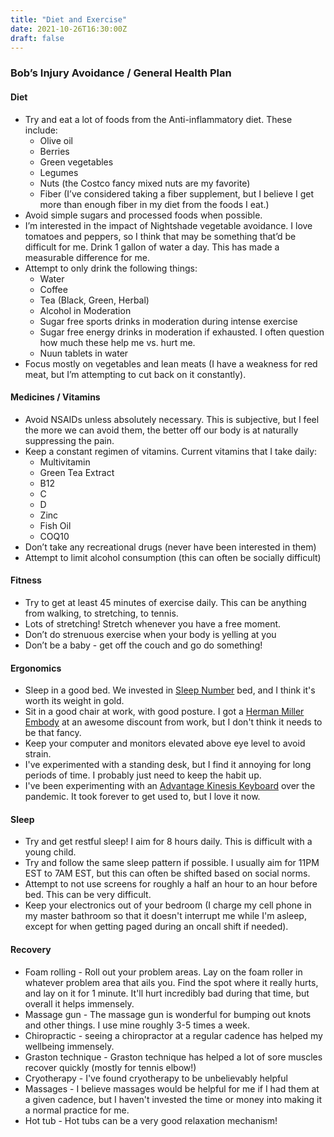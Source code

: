 ```yaml
---
title: "Diet and Exercise"
date: 2021-10-26T16:30:00Z
draft: false
---
```


### Bob’s Injury Avoidance / General Health Plan

#### Diet
* Try and eat a lot of foods from the Anti-inflammatory diet. These include:
  * Olive oil
  * Berries
  * Green vegetables
  * Legumes
  * Nuts (the Costco fancy mixed nuts are my favorite)
  * Fiber (I’ve considered taking a fiber supplement, but I believe I get more than enough fiber in my diet from the foods I
  eat.)
* Avoid simple sugars and processed foods when possible.
* I’m interested in the impact of Nightshade vegetable avoidance. I love tomatoes and peppers, so I think that may be something that’d be difficult for me. Drink 1 gallon of water a day.
This has made a measurable difference for me. 
* Attempt to only drink the following things:
  * Water
  * Coffee
  * Tea (Black, Green, Herbal)
  * Alcohol in Moderation
  * Sugar free sports drinks in moderation during intense exercise 
  * Sugar free energy drinks in moderation if exhausted. I often question how much these help me vs. hurt me. 
  * Nuun tablets in water
* Focus mostly on vegetables and lean meats (I have a weakness for red meat, but I’m attempting to cut back on it constantly).

#### Medicines / Vitamins
* Avoid NSAIDs unless absolutely necessary. This is subjective, but I feel the more we can avoid
them, the better off our body is at naturally suppressing the pain.
* Keep a constant regimen of vitamins. Current vitamins that I take daily:
  * Multivitamin
  * Green Tea Extract
  * B12
  * C
  * D
  * Zinc
  * Fish Oil
  * COQ10
* Don’t take any recreational drugs (never have been interested in them)
* Attempt to limit alcohol consumption (this can often be socially difficult)

#### Fitness
* Try to get at least 45 minutes of exercise daily. This can be anything from walking, to stretching, to tennis.
* Lots of stretching!  Stretch whenever you have a free moment. 
* Don’t do strenuous exercise when your body is yelling at you 
* Don’t be a baby - get off the couch and go do something!

#### Ergonomics
* Sleep in a good bed.  We invested in [Sleep Number](https://www.sleepnumber.com/) bed, and I think it's worth its weight in gold.
* Sit in a good chair at work, with good posture.  I got a [Herman Miller Embody](https://www.hermanmiller.com/products/seating/office-chairs/embody-chairs/) at an awesome discount from work, but I don't think it needs to be that fancy.
* Keep your computer and monitors elevated above eye level to avoid strain.
* I've experimented with a standing desk, but I find it annoying for long periods of time.  I probably just need to keep the habit up.
* I've been experimenting with an [Advantage Kinesis Keyboard](https://kinesis-ergo.com/shop/advantage2/) over the pandemic.  It took forever to get used to, but I love it now.

#### Sleep
* Try and get restful sleep!  I aim for 8 hours daily.  This is difficult with a young child.
* Try and follow the same sleep pattern if possible.  I usually aim for 11PM EST to 7AM EST, but this can often be shifted based on social norms.
* Attempt to not use screens for roughly a half an hour to an hour before bed.  This can be very difficult.
* Keep your electronics out of your bedroom (I charge my cell phone in my master bathroom so that it doesn't interrupt me while I'm asleep, except for when getting paged during an oncall shift if needed).

#### Recovery
* Foam rolling - Roll out your problem areas.  Lay on the foam roller in whatever problem area that ails you.  Find the spot where it really hurts, and lay on it for 1 minute.  It'll hurt incredibly bad during that time, but overall it helps immensely.
* Massage gun - The massage gun is wonderful for bumping out knots and other things.  I use mine roughly 3-5 times a week.
* Chiropractic - seeing a chiropractor at a regular cadence has helped my wellbeing immensely.
* Graston technique - Graston technique has helped a lot of sore muscles recover quickly (mostly for tennis elbow!)
* Cryotherapy - I've found cryotherapy to be unbelievably helpful
* Massages - I believe massages would be helpful for me if I had them at a given cadence, but I haven't invested the time or money into making it a normal practice for me.
* Hot tub - Hot tubs can be a very good relaxation mechanism!
